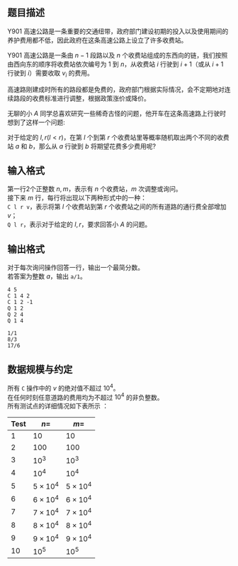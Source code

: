 ## 题目描述

Y901 高速公路是一条重要的交通纽带，政府部门建设初期的投入以及使用期间的养护费用都不低，因此政府在这条高速公路上设立了许多收费站。

Y901 高速公路是一条由 $n-1$ 段路以及 $n$ 个收费站组成的东西向的链，我们按照由西向东的顺序将收费站依次编号为 $1$ 到 $n$，从收费站 $i$ 行驶到 $i+1$（或从 $i+1$ 行驶到 $i$）需要收取 $v_i$ 的费用。

高速路刚建成时所有的路段都是免费的，政府部门根据实际情况，会不定期地对连续路段的收费标准进行调整，根据政策涨价或降价。

无聊的小 $A$ 同学总喜欢研究一些稀奇古怪的问题，他开车在这条高速路上行驶时想到了这样一个问题:

对于给定的 $l,r(l<r)$，在第 $l$ 个到第 $r$ 个收费站里等概率随机取出两个不同的收费站 $a$ 和 $b$，那么从 $a$ 行驶到 $b$ 将期望花费多少费用呢?

## 输入格式

第一行2个正整数 $n,m$，表示有 $n$ 个收费站，$m$ 次调整或询问。  
接下来 $m$ 行，每行将出现以下两种形式中的一种：  
`C l r v`，表示将第 $l$ 个收费站到第 $r$ 个收费站之间的所有道路的通行费全部增加 $v$；  
`Q l r`，表示对于给定的 $l,r$，要求回答小 $A$ 的问题。

## 输出格式

对于每次询问操作回答一行，输出一个最简分数。  
若答案为整数 $a$，输出 `a/1`。

```input1
4 5
C 1 4 2
C 1 2 -1
Q 1 2
Q 2 4
Q 1 4
```


```output1
1/1
8/3
17/6
```

## 数据规模与约定

所有 `C` 操作中的 $v$ 的绝对值不超过 $10^4$。  
在任何时刻任意道路的费用均为不超过 $10^4$ 的非负整数。  
所有测试点的详细情况如下表所示 ：

| Test | $n=$      | $m=$      |
| ---- | ------ | ------ |
| $1$    | $10$     | $10$     |
| $2$    | $100$    | $100$    |
| $3$    | $10^3$   | $10^3$   |
| $4$    | $10^4$  | $10^4$  |
| $5$    | $5\times 10^4$  | $5\times 10^4$  |
| $6$    | $6\times 10^4$  | $6\times 10^4$  |
| $7$    | $7\times 10^4$  | $7\times 10^4$  |
| $8$    | $8\times 10^4$  | $8\times 10^4$  |
| $9$    | $9\times 10^4$  | $9\times 10^4$  |
| $10$   | $10^5$ | $10^5$ |

